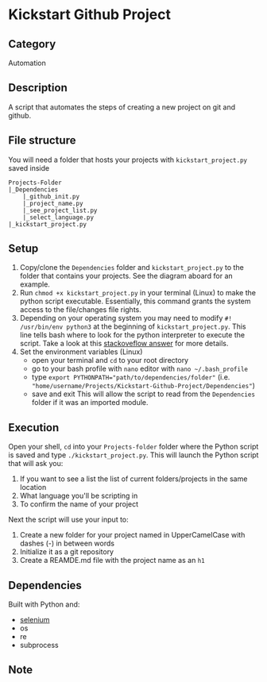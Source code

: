 # Kickstart Github Project
## Category
Automation
## Description
A script that automates the steps of creating a new project on git and github.
## File structure
You will need a folder that hosts your projects with `kickstart_project.py` saved inside
```
Projects-Folder
|_Dependencies
    |_github_init.py
    |_project_name.py
    |_see_project_list.py
    |_select_language.py
|_kickstart_project.py
```
## Setup
1. Copy/clone the `Dependencies` folder and `kickstart_project.py` to the folder that contains your projects. See the diagram aboard for an example.
2. Run `chmod +x kickstart_project.py` in your terminal (Linux) to make the python script executable. Essentially, this command grants the system access to the file/changes file rights.
3. Depending on your operating system you may need to modify `#! /usr/bin/env python3` at the beginning of `kickstart_project.py`. This line tells bash where to look for the python interpreter to execute the script. Take a look at this [stackoveflow answer](https://stackoverflow.com/questions/7670303/purpose-of-usr-bin-python3) for more details.
4. Set the environment variables (Linux)
    - open your terminal and `cd` to your root directory
    - go to your bash profile with `nano` editor with `nano ~/.bash_profile`
    - type `export PYTHONPATH="path/to/dependencies/folder"` (i.e. `"home/username/Projects/Kickstart-Github-Project/Dependencies"`)
    - save and exit
This will allow the script to read from the `Dependencies` folder if it was an imported module.
## Execution
Open your shell, `cd` into your `Projects-folder` folder where the Python script is saved and type `./kickstart_project.py`. This will launch the Python script that will ask you:
1. If you want to see a list the list of current folders/projects in the same location
2. What language you'll be scripting in
3. To confirm the name of your project

Next the script will use your input to:
1. Create a new folder for your project named in UpperCamelCase with dashes (-) in between words
2. Initialize it as a git repository
3. Create a REAMDE.md file  with the project name as an `h1`
## Dependencies
Built with Python and:
- [selenium](https://selenium-python.readthedocs.io/index.html)
- os
- re
- subprocess
## Note